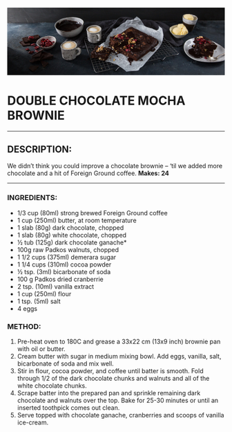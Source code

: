 ![Double Chocolate mocha Brownie](./img/brownie_img.jpg)

# DOUBLE CHOCOLATE MOCHA BROWNIE

-----

## DESCRIPTION:
We didn’t think you could improve a chocolate brownie – ‘til we added more chocolate and a hit of Foreign Ground coffee.
**Makes: 24**

-----

### INGREDIENTS:
* 1/3 cup (80ml) strong brewed Foreign Ground coffee
* 1 cup (250ml) butter, at room temperature
* 1 slab (80g) dark chocolate, chopped
* 1 slab (80g) white chocolate, chopped
* ½ tub (125g) dark chocolate ganache*
* 100g raw Padkos walnuts, chopped
* 1 1/2 cups (375ml) demerara sugar
* 1 1/4 cups (310ml) cocoa powder
* ½ tsp. (3ml) bicarbonate of soda
* 100 g Padkos dried cranberrie
* 2 tsp. (10ml) vanilla extract
* 1 cup (250ml) flour
* 1 tsp. (5ml) salt
* 4 eggs

### METHOD:

1. Pre-heat oven to 180C and grease a 33x22 cm (13x9 inch) brownie pan with oil or butter.
2. Cream butter with sugar in medium mixing bowl. Add eggs, vanilla, salt, bicarbonate of soda and mix well.
3. Stir in flour, cocoa powder, and coffee until batter is smooth. Fold through 1/2 of the dark chocolate chunks and walnuts and all of the white chocolate chunks.
4. Scrape batter into the prepared pan and sprinkle remaining dark chocolate and walnuts over the top. Bake for 25-30 minutes or until an inserted toothpick comes out clean.
5. Serve topped with chocolate ganache, cranberries and scoops of vanilla ice-cream.
